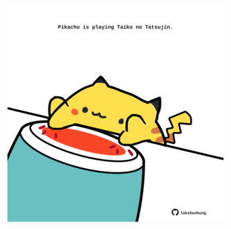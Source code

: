 <!-- built at 06/11/2021, 21:01:34 UTC -->
<p align="center">
  <img width="500" height="500" src="./ReadmeImage.svg">
</p>
